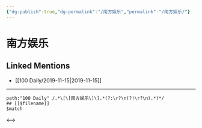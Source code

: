 ```yaml
---
{"dg-publish":true,"dg-permalink":"/南方娱乐","permalink":"/南方娱乐/"}
---
```


# 南方娱乐

## Linked Mentions
- [[100 Daily/2019-11-15\|2019-11-15]]


---

```expander
path:"100 Daily" /.*\[\[南方娱乐\]\].*(?:\r?\n(?!\r?\n).*)*/
## [[$filename]]
$match
```

<-->
